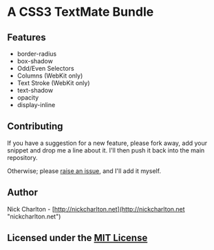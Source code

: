 # A CSS3 TextMate Bundle

## Features

* border-radius
* box-shadow
* Odd/Even Selectors
* Columns (WebKit only)
* Text Stroke (WebKit only)
* text-shadow
* opacity
* display-inline

## Contributing

If you have a suggestion for a new feature, please fork away, add your snippet and drop me a line about it. I'll then push it back into the main repository.

Otherwise; please [raise an issue](http://github.com/nickcharlton/CSS3-Bundle/issues "Issues - nickcharlton/CSS3-Bundle - GitHub"), and I'll add it myself.

## Author

Nick Charlton - [http://nickcharlton.net](http://nickcharlton.net "nickcharlton.net")

## Licensed under the [MIT License](http://www.opensource.org/licenses/mit-license.php "Open Source Initiative OSI - The MIT License:Licensing | Open Source Initiative")